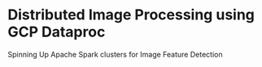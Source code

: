 # Distributed Image Processing using GCP Dataproc
Spinning Up Apache Spark clusters for Image Feature Detection
